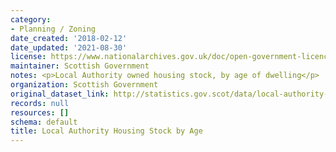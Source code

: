 ```yaml
---
category:
- Planning / Zoning
date_created: '2018-02-12'
date_updated: '2021-08-30'
license: https://www.nationalarchives.gov.uk/doc/open-government-licence/version/3/
maintainer: Scottish Government
notes: <p>Local Authority owned housing stock, by age of dwelling</p>
organization: Scottish Government
original_dataset_link: http://statistics.gov.scot/data/local-authority-housing-stock-by-age
records: null
resources: []
schema: default
title: Local Authority Housing Stock by Age
---
```

